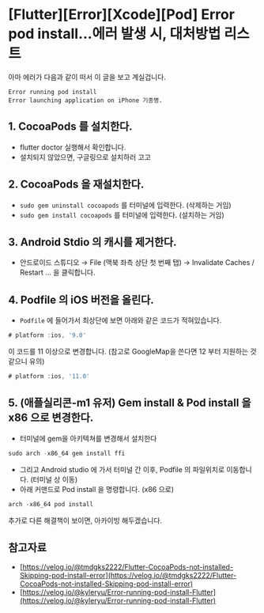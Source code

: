 # [Flutter][Error][Xcode][Pod] Error pod install…에러 발생 시, 대처방법 리스트

아마 에러가 다음과 같이 떠서 이 글을 보고 계실겁니다.

```
Error running pod install
Error launching application on iPhone 기종명.
```

## 1. CocoaPods 를 설치한다.

- flutter doctor 실행해서 확인합니다.
- 설치되지 않았으면, 구글링으로 설치하러 고고

## 2. CocoaPods 을 재설치한다.

- `sudo gem uninstall cocoapods` 를 터미널에 입력한다. (삭제하는 거임)
- `sudo gem install cocoapods` 를 터미널에 입력한다. (설치하는 거임)

## 3. Android Stdio 의 캐시를 제거한다.

- 안드로이드 스튜디오 → File (맥북 좌측 상단 첫 번째 탭) → Invalidate Caches / Restart … 을 클릭합니다.

## 4. Podfile 의 iOS 버전을 올린다.

- `Podfile` 에 들어가서 최상단에 보면 아래와 같은 코드가 적혀있습니다.

```dart
# platform :ios, '9.0'
```

이 코드를 11 이상으로 변경합니다. (참고로 GoogleMap을 쓴다면 12 부터 지원하는 것 같으니 유의)

```dart
# platform :ios, '11.0'
```

## 5. (애플실리콘-m1 유저) Gem install & Pod install 을 x86 으로 변경한다.

- 터미널에 gem을 아키텍쳐를 변경해서 설치한다

```dart
sudo arch -x86_64 gem install ffi
```

- 그리고 Android studio 에 가서 터미널 간 이후, Podfile 의 파일위치로 이동합니다. (터미널 상 이동)
- 아래 커맨드로 Pod install 을 명령합니다. (x86 으로)

```dart
arch -x86_64 pod install
```

추가로 다른 해결책이 보이면, 아카이빙 해두겠습니다.

## 참고자료

- [https://velog.io/@tmdgks2222/Flutter-CocoaPods-not-installed-Skipping-pod-install-error](https://velog.io/@tmdgks2222/Flutter-CocoaPods-not-installed-Skipping-pod-install-error)
- [https://velog.io/@kyleryu/Error-running-pod-install-Flutter](https://velog.io/@kyleryu/Error-running-pod-install-Flutter)
